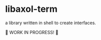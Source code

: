 # libaxol-term

a library written in shell to create interfaces.


:construction: WORK IN PROGRESS! :construction:
